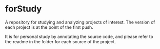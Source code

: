 # forStudy
A repository for studying and analyzing projects of interest.
The version of each project is at the point of the first push.

It is for personal study by annotating the source code, and please refer to the readme in the folder for each source of the project.

